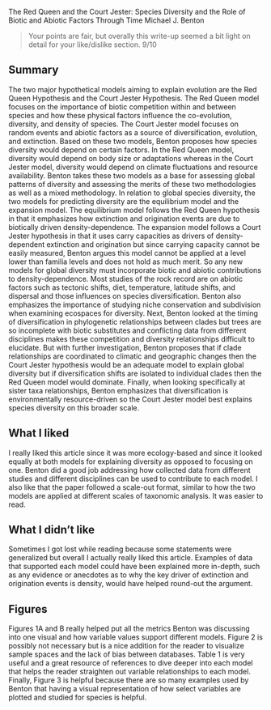 The Red Queen and the Court Jester: Species Diversity and the Role of Biotic and Abiotic Factors Through Time
Michael J. Benton

> Your points are fair, but overally this write-up seemed a bit light on detail for your like/dislike section.
> 9/10

## Summary

The two major hypothetical models aiming to explain evolution are the Red Queen Hypothesis and the Court Jester Hypothesis.  The Red Queen model focuses on the importance of biotic competition within and between species and how these physical factors influence the co-evolution, diversity, and density of species.  The Court Jester model focuses on random events and abiotic factors as a source of diversification, evolution, and extinction.  Based on these two models, Benton proposes how species diversity would depend on certain factors. In the Red Queen model, diversity would depend on body size or adaptations whereas in the Court Jester model, diversity would depend on climate fluctuations and resource availability. Benton takes these two models as a base for assessing global patterns of diversity and assessing the merits of these two methodologies as well as a mixed methodology.
In relation to global species diversity, the two models for predicting diversity are the equilibrium model and the expansion model. The equilibrium model follows the Red Queen hypothesis in that it emphasizes how extinction and origination events are due to  biotically driven density-dependence.  The expansion model follows a Court Jester hypothesis in that it uses carry capacities as drivers of density-dependent extinction and origination but since carrying capacity cannot be easily measured, Benton argues this model cannot be applied at a level lower than familia levels and does not hold as much merit.  So any new models for global diversity must incorporate biotic and abiotic contributions to density-dependence. Most studies of the rock record are on abiotic factors such as tectonic shifts, diet, temperature, latitude shifts, and dispersal and those influences on species diversification. Benton also emphasizes the importance of studying niche conservation and subdivision when examining ecospaces for diversity. Next, Benton looked at the timing of diversification in phylogenetic relationships between clades but trees are so incomplete with biotic substitutes and conflicting data from different disciplines makes these competition and diversity relationships difficult to elucidate. But with further investigation, Benton proposes that if clade relationships are coordinated to climatic and geographic changes then the Court Jester hypothesis would be an adequate model to explain global diversity but if diversification shifts are isolated to individual clades then the Red Queen model would dominate. Finally, when looking specifically at sister taxa relationships, Benton emphasizes that diversification is environmentally resource-driven so the Court Jester  model best explains species diversity on this broader scale.

## What I liked

I really liked this article since it was more ecology-based and since it looked equally at both models for explaining diversity as opposed to focusing on one.  Benton did a good job addressing how collected data from different studies and different disciplines can be used to contribute to each model. I also like that the paper followed a scale-out format, similar to how the two models are applied at different scales of taxonomic analysis. It was easier to read.

## What I didn’t like

Sometimes I got lost while reading because some statements were generalized but overall I actually really liked this article. Examples of data that supported each model could have been explained more in-depth, such as any evidence or anecdotes as to why the key driver of extinction and origination events is density, would have helped round-out the argument.

## Figures

Figures 1A and B really helped put all the metrics Benton was discussing into one visual and how variable values support different models. Figure 2 is possibly not necessary but is a nice addition for the reader to visualize sample spaces and the lack of bias between databases. Table 1 is very useful and a great resource of references to dive deeper into each model that helps the reader straighten out variable relationships to each model. Finally, Figure 3 is helpful because there are so many examples used by Benton that having a visual representation of how select variables are plotted and studied for species is helpful. 
